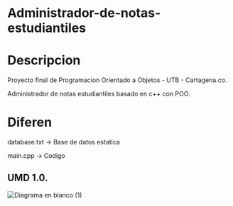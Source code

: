 # Administrador-de-notas-estudiantiles
# Descripcion
Proyecto final de Programacion Orientado a Objetos - UTB - Cartagena.co.

Administrador de notas estudiantiles basado en c++ con POO.

# Diferen
database.txt -> Base de datos estatica

main.cpp -> Codigo

## UMD 1.0.

![Diagrama en blanco (1)](https://github.com/SteinDevlop/Administrador-de-notas-estudiantiles/assets/83787781/dd468f73-46ca-41b2-bf1e-9398c24f7506)
